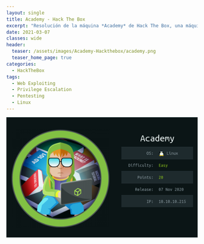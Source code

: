 ```yaml
---
layout: single
title: Academy - Hack The Box
excerpt: "Resolución de la máquina *Academy* de Hack The Box, una máquina Linux de dificultad fácil según la plataforma en la cual nos aprovechamos del parámetro rolid para crear un usuario administrador en la web, luego utilizamos un exploit para el framework *laravel* para acceder al sistema y por último aprovechamos que podemos ejecutar el comando *composer* con sudo sin contraseña para escalar privilegios y obtener una shell de root."
date: 2021-03-07
classes: wide
header:
  teaser: /assets/images/Academy-Hackthebox/academy.png
  teaser_home_page: true
categories:
  - HackTheBox
tags:
  - Web Exploiting
  - Privilege Escalation
  - Pentesting
  - Linux
---
```


![](/assets/images/Academy-Hackthebox/academy.png)

